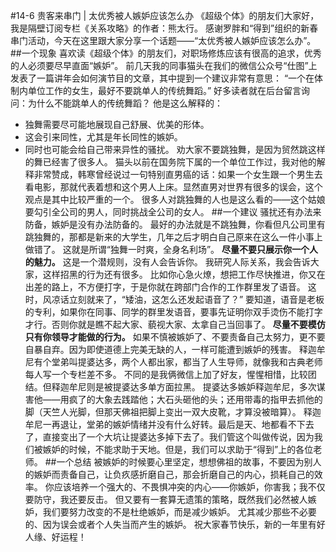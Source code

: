 #14-6 贵客来串门 | 太优秀被人嫉妒应该怎么办
《超级个体》的朋友们大家好，我是隔壁订阅专栏《关系攻略》的作者：熊太行。
感谢罗胖和“得到”组织的新春串门活动，今天在这里跟大家分享一个话题——“太优秀被人嫉妒应该怎么办”。
##一个现象
喜欢读《超级个体》的朋友们，对职场修炼应该有很高的追求，优秀的人必须要尽早直面“嫉妒”。
前几天我的同事猫头在我们的微信公众号“仕图”上发表了一篇讲年会如何演节目的文章，其中提到一个建议非常有意思：
“一个在体制内单位工作的女生，最好不要跳单人的传统舞蹈。”
好多读者就在后台留言询问：为什么不能跳单人的传统舞蹈？
他是这么解释的：
- 独舞需要尽可能地展现自己舒展、优美的形体。
- 这会引来同性，尤其是年长同性的嫉妒。
- 同时也可能会给自己带来异性的骚扰。
劝大家不要跳独舞，是因为贸然跳这样的舞已经害了很多人。
猫头以前在国务院下属的一个单位工作过，我对他的解释非常赞成，韩寒曾经说过一句特别直男癌的话：如果一个女生跟一个男生去看电影，那就代表着想和这个男人上床。显然直男对世界有很多的误会，这个观点是其中比较严重的一个。
很多人对跳独舞的人也是这么看的——这个姑娘要勾引全公司的男人，同时挑战全公司的女人。
##一个建议
骚扰还有办法来防备，嫉妒是没有办法防备的。
最好的办法就是不跳独舞，你看但凡公司里有跳独舞的，那都是新来的大学生，几年之后才明白自己原来在这么一件小事上做错了。
这就是所谓“独舞一时爽，全身名利场”。
**尽量不要只展示你一个人的魅力。**
这是一个潜规则，没有人会告诉你。
我研究人际关系，我会告诉大家，这样招黑的行为还有很多。
比如你心急火燎，想把工作尽快推进，你又在出差的路上，不方便打字，于是你就在跨部门合作的工作群里发了语音。
这时，风凉话立刻就来了，“矮油，这怎么还发起语音了？”
要知道，语音是老板的专利，如果你在同事、同学的群里发语音，要事先证明你双手烫伤不能打字才行。否则你就是瞧不起大家、藐视大家、太拿自己当回事了。
**尽量不要模仿只有你领导才能做的行为。**
如果不慎被嫉妒了、不要责备自己太努力，更不要自暴自弃。因为即使道德上完美无缺的人，一样可能遭到嫉妒的残害。
释迦牟尼有个堂弟叫提婆达多，两个人都出家，都当了人生导师，就像我和古典老师每人写一个专栏差不多。
不同的是我俩微信上加了好友，惺惺相惜，比较团结。但释迦牟尼则是被提婆达多单方面拉黑。
提婆达多嫉妒释迦牟尼，多次谋害他——用疯了的大象去践踏他；大石头砸他的头；还用带毒的指甲去抓他的脚（天竺人光脚，但那天佛祖把脚上变出一双大皮靴，才算没被暗算）。
释迦牟尼一再退让，堂弟的嫉妒情绪并没有什么好转。最后是天、地都看不下去了，直接变出了一个大坑让提婆达多掉下去了。我们管这个叫做传说，因为我们被嫉妒的时候，不能求助于天地。但是，我们可以求助于“得到”上的各位老师。
##一个总结
被嫉妒的时候要心里坚定，想想佛祖的故事，不要因为别人的嫉妒而责备自己，让负疚感折磨自己，那会折磨自己的内心，损耗自己的效率。
你应该培养一个强大的、不畏惧冲突的内心——你嫉妒，你害我；我不仅要防守，我还要反击。
但又要有一套算无遗策的策略，既然我们必然被人嫉妒，我们要努力改变的不是杜绝嫉妒，而是减少嫉妒。
尤其减少那些不必要的、因为误会或者个人失当而产生的嫉妒。
祝大家春节快乐，新的一年里有好人缘、好运程！    